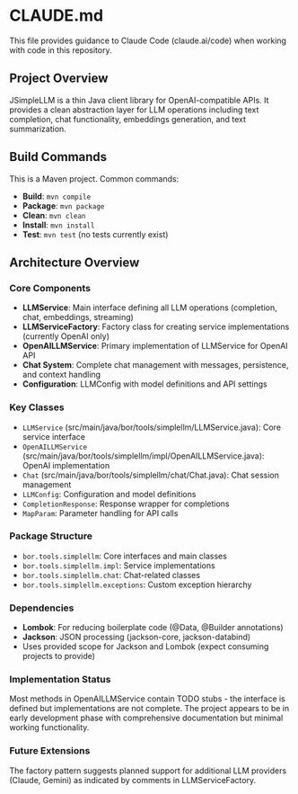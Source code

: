 # CLAUDE.md

This file provides guidance to Claude Code (claude.ai/code) when working with code in this repository.

## Project Overview

JSimpleLLM is a thin Java client library for OpenAI-compatible APIs. It provides a clean abstraction layer for LLM operations including text completion, chat functionality, embeddings generation, and text summarization.

## Build Commands

This is a Maven project. Common commands:

- **Build**: `mvn compile`
- **Package**: `mvn package` 
- **Clean**: `mvn clean`
- **Install**: `mvn install`
- **Test**: `mvn test` (no tests currently exist)

## Architecture Overview

### Core Components

- **LLMService**: Main interface defining all LLM operations (completion, chat, embeddings, streaming)
- **LLMServiceFactory**: Factory class for creating service implementations (currently OpenAI only)
- **OpenAILLMService**: Primary implementation of LLMService for OpenAI API
- **Chat System**: Complete chat management with messages, persistence, and context handling
- **Configuration**: LLMConfig with model definitions and API settings

### Key Classes

- `LLMService` (src/main/java/bor/tools/simplellm/LLMService.java): Core service interface
- `OpenAILLMService` (src/main/java/bor/tools/simplellm/impl/OpenAILLMService.java): OpenAI implementation
- `Chat` (src/main/java/bor/tools/simplellm/chat/Chat.java): Chat session management
- `LLMConfig`: Configuration and model definitions
- `CompletionResponse`: Response wrapper for completions
- `MapParam`: Parameter handling for API calls

### Package Structure

- `bor.tools.simplellm`: Core interfaces and main classes
- `bor.tools.simplellm.impl`: Service implementations
- `bor.tools.simplellm.chat`: Chat-related classes
- `bor.tools.simplellm.exceptions`: Custom exception hierarchy

### Dependencies

- **Lombok**: For reducing boilerplate code (@Data, @Builder annotations)
- **Jackson**: JSON processing (jackson-core, jackson-databind)
- Uses provided scope for Jackson and Lombok (expect consuming projects to provide)

### Implementation Status

Most methods in OpenAILLMService contain TODO stubs - the interface is defined but implementations are not complete. The project appears to be in early development phase with comprehensive documentation but minimal working functionality.

### Future Extensions

The factory pattern suggests planned support for additional LLM providers (Claude, Gemini) as indicated by comments in LLMServiceFactory.